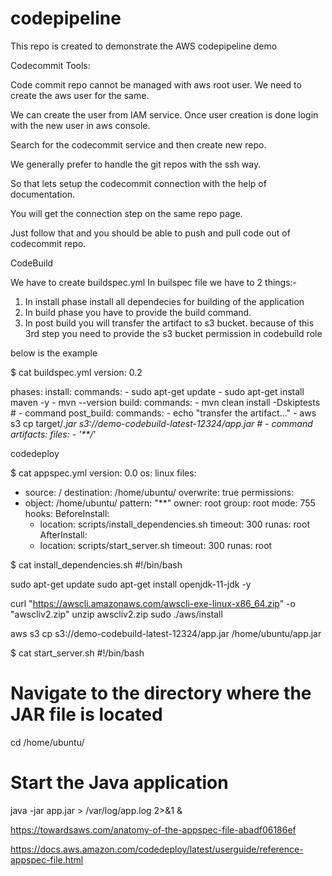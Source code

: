 # codepipeline
This repo is created to demonstrate the AWS codepipeline demo


Codecommit Tools:

Code commit repo cannot be managed with aws root user. We need to create the aws user for the same.

We can create the user from IAM service. Once user creation is done login with the new user in aws console.

Search for the codecommit service and then create new repo.

We generally prefer to handle the git repos with the ssh way.

So that lets setup the codecommit connection with the help of documentation.

You will get the connection step on the same repo page.

Just follow that and you should be able to push and pull code out of codecommit repo.


CodeBuild

We have to create buildspec.yml 
In builspec file we have to 2 things:-

1. In install phase install all dependecies for building of the application
2. In build phase you have to provide the build command.
3. In post build you will transfer the artifact to s3 bucket. because of this 3rd step you need to provide the s3 bucket permission in codebuild role

below is the example

$ cat buildspec.yml
version: 0.2

phases:
  install:
    commands:
       - sudo apt-get update
       - sudo apt-get install maven -y
       - mvn --version
  build:
    commands:
       - mvn clean install -Dskiptests
      # - command
  post_build:
     commands:
        - echo "transfer the artifact..."
        - aws s3 cp target/*.jar s3://demo-codebuild-latest-12324/app.jar
      # - command
artifacts:
  files:
     - '**/*'





codedeploy

$ cat appspec.yml
version: 0.0
os: linux
files:
  - source: /
    destination: /home/ubuntu/
    overwrite: true
permissions:
  - object: /home/ubuntu/
    pattern: "**"
    owner: root
    group: root
    mode: 755
hooks:
  BeforeInstall:
    - location: scripts/install_dependencies.sh
      timeout: 300
      runas: root
  AfterInstall:
    - location: scripts/start_server.sh
      timeout: 300
      runas: root

 
 
 
$ cat install_dependencies.sh
#!/bin/bash

sudo apt-get update
sudo apt-get install openjdk-11-jdk -y

curl "https://awscli.amazonaws.com/awscli-exe-linux-x86_64.zip" -o "awscliv2.zip"
unzip awscliv2.zip
sudo ./aws/install


aws s3 cp s3://demo-codebuild-latest-12324/app.jar /home/ubuntu/app.jar



 
$ cat start_server.sh
#!/bin/bash

# Navigate to the directory where the JAR file is located
cd /home/ubuntu/

# Start the Java application
java -jar app.jar > /var/log/app.log 2>&1 &




https://towardsaws.com/anatomy-of-the-appspec-file-abadf06186ef

https://docs.aws.amazon.com/codedeploy/latest/userguide/reference-appspec-file.html
